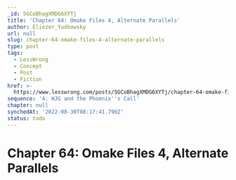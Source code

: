```yaml
---
_id: 5GCoBhagXMDG6XYTj
title: 'Chapter 64: Omake Files 4, Alternate Parallels'
author: Eliezer_Yudkowsky
url: null
slug: chapter-64-omake-files-4-alternate-parallels
type: post
tags:
  - LessWrong
  - Concept
  - Post
  - Fiction
href: >-
  https://www.lesswrong.com/posts/5GCoBhagXMDG6XYTj/chapter-64-omake-files-4-alternate-parallels
sequence: '4: HJG and the Phoenix''s Call'
chapter: null
synchedAt: '2022-08-30T08:17:41.790Z'
status: todo
---
```


# Chapter 64: Omake Files 4, Alternate Parallels
